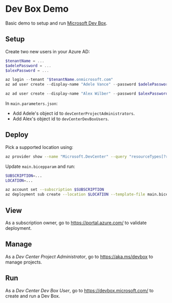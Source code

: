 # Dev Box Demo

Basic demo to setup and run [Microsoft Dev Box](https://azure.microsoft.com/en-us/products/dev-box/).

## Setup

Create two new users in your Azure AD:

```powershell
$tenantName = ...
$adelePassword = ...
$alexPassword = ...

az login --tenant "$tenantName.onmicrosoft.com"
az ad user create --display-name "Adele Vance" --password $adelePassword --user-principal-name "adele@$tenantName.onmicrosoft.com"

az ad user create --display-name "Alex Wilber" --password $alexPassword --user-principal-name "alex@$tenantName.onmicrosoft.com"
```

In `main.parameters.json`:

- Add Adele's object id to `devCenterProjectAdministrators`.
- Add Alex's object id to `devCenterDevBoxUsers`.

## Deploy

Pick a supported location using:

```bash
az provider show --name "Microsoft.DevCenter" --query "resourceTypes[?resourceType=='devcenters'].locations"
```

Update `main.bicepparam` and run:

```bash
SUBSCRIPTION=...
LOCATION=...

az account set --subscription $SUBSCRIPTION
az deployment sub create --location $LOCATION --template-file main.bicep --parameters main.bicepparam
```

## View

As a subscription owner, go to <https://portal.azure.com/> to validate deployment.

## Manage

As a *Dev Center Project Administrator*, go to <https://aka.ms/devbox> to manage projects.

## Run

As a *Dev Center Dev Box User*, go to <https://devbox.microsoft.com/> to create and run a Dev Box.
